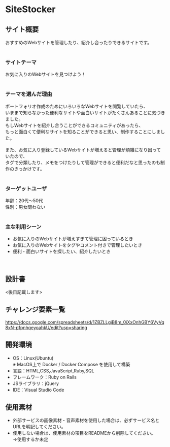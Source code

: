 # SiteStocker

## サイト概要
おすすめのWebサイトを管理したり、紹介し合ったりできるサイトです。<br>
<br>
### サイトテーマ
お気に入りのWebサイトを見つけよう！<br>
<br>
### テーマを選んだ理由
ポートフォリオ作成のためにいろいろなWebサイトを閲覧していたら、<br>
いままで知らなかった便利なサイトや面白いサイトがたくさんあることに気づきました。<br>
もしWebサイトを紹介し合うことができるコミュニティがあったら、<br>
もっと面白くて便利なサイトを知ることができると思い、制作することにしました。<br>
<br>
また、お気に入り登録しているWebサイトが増えると管理が煩雑になり困っていたので、<br>
タグで分類したり、メモをつけたりして管理ができると便利だなと思ったのも制作のきっかけです。<br>
<br>
### ターゲットユーザ
年齢：20代〜50代<br>
性別：男女問わない<br>
<br>
### 主な利用シーン
- お気に入りのWebサイトが増えすぎて管理に困っているとき
- お気に入りのWebサイトをタグやコメント付きで管理したいとき
- 便利・面白いサイトを探したい、紹介したいとき<br>
<br>

## 設計書
<後日記載します>
<br>

## チャレンジ要素一覧
https://docs.google.com/spreadsheets/d/1ZBZLLgjB8m_0iXxOnhGBY6VyVq8xN-p1pnhqeyoahkU/edit?usp=sharing

## 開発環境
- OS：Linux(Ubuntu)<br>
  ※ MacOS上で Docker / Docker Compose を使用して構築
- 言語：HTML,CSS,JavaScript,Ruby,SQL
- フレームワーク：Ruby on Rails
- JSライブラリ：jQuery
- IDE：Visual Studio Code

## 使用素材
- 外部サービスの画像素材・音声素材を使用した場合は、必ずサービス名とURLを明記してください。
- 使用しない場合は、使用素材の項目をREADMEから削除してください。<br>
→使用するか未定
